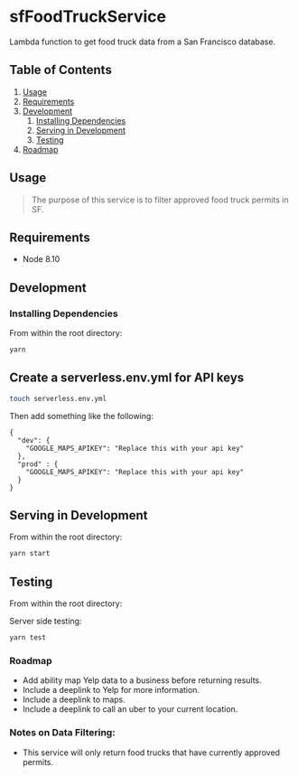 # sfFoodTruckService
Lambda function to get food truck data from a San Francisco database.

## Table of Contents

1. [Usage](#Usage)
1. [Requirements](#requirements)
1. [Development](#development)
    1. [Installing Dependencies](#installing-dependencies)
    1. [Serving in Development](#serving-in-development)
    1. [Testing](#testing)
1. [Roadmap](#roadmap)

## Usage

>The purpose of this service is to filter approved food truck permits in SF. 

## Requirements

- Node 8.10

## Development

### Installing Dependencies

From within the root directory:

```sh
yarn
```

## Create a serverless.env.yml for API keys

```sh
touch serverless.env.yml
```

Then add something like the following:

```
{
  "dev": {
    "GOOGLE_MAPS_APIKEY": "Replace this with your api key"
  },
  "prod" : {
    "GOOGLE_MAPS_APIKEY": "Replace this with your api key"
  }
}

```

## Serving in Development

From within the root directory:

```sh
yarn start
```

## Testing

From within the root directory:

Server side testing:
```sh
yarn test
```

### Roadmap

- Add ability map Yelp data to a business before returning results. 
- Include a deeplink to Yelp for more information. 
- Include a deeplink to maps.
- Include a deeplink to call an uber to your current location. 

### Notes on Data Filtering:

 - This service will only return food trucks that have currently approved permits.
 